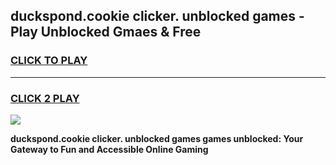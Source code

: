 
## duckspond.cookie clicker. unblocked games - Play Unblocked Gmaes & Free
<h3>
<a href="https://news.freeplayer.one?title=duckspond.cookie_clicker._unblocked_games&ref=23F">CLICK TO PLAY</a></h3>
<hr>

<h3>
<a href="https://news.freeplayer.one?title=duckspond.cookie_clicker._unblocked_games&ref=23F">CLICK 2 PLAY</a>
  
</h3>

<a href="https://news.freeplayer.one?title=duckspond.cookie_clicker._unblocked_games&ref=23F/"><img src="https://clearcache.store/games.png"></a>


**duckspond.cookie clicker. unblocked games games unblocked: Your Gateway to Fun and Accessible Online Gaming**

